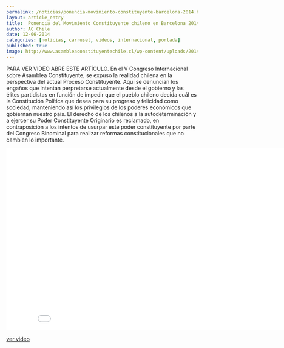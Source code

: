 ```yaml
---
permalink: /noticias/ponencia-movimiento-constituyente-barcelona-2014.html
layout: article_entry
title:  Ponencia del Movimiento Constituyente chileno en Barcelona 2014.
author: AC Chile
date: 12-06-2014
categories: [noticias, carrusel, videos, internacional, portada]
published: true
image: http://www.asambleaconstituyentechile.cl/wp-content/uploads/2014/06/BOTON-VIDEO-DECLARACION1-300x139.png
---
```


PARA VER VIDEO ABRE ESTE ARTÍCULO.
En el V Congreso Internacional sobre Asamblea Constituyente, se expuso la realidad chilena en la perspectiva del actual Proceso Constituyente. Aquí se denuncian los engaños que intentan perpretarse actualmente desde el gobierno y las élites partidistas en función de impedir que el pueblo chileno decida cuál es la Constitución Política que desea para su progreso y felicidad como sociedad, manteniendo así los privilegios de los poderes económicos que gobiernan nuestro país. El derecho de los chilenos a la autodeterminación y a ejercer su Poder Constituyente Originario es reclamado, en contraposición a los intentos de usurpar este poder constituyente por parte del Congreso Binominal para realizar reformas constitucionales que no cambien lo importante.

<div class="hidden-xs">
	<iframe width="853" height="480" src="//www.youtube-nocookie.com/embed/2Ab0KtKBbxw" frameborder="0" allowfullscreen></iframe>
</div>

[ver video](https://www.youtube.com/watch?v=2Ab0KtKBbxw)
